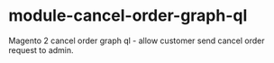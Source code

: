 # module-cancel-order-graph-ql
Magento 2 cancel order graph ql - allow customer send cancel order request to admin.
